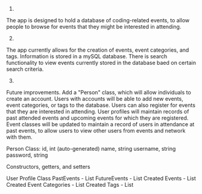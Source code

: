 1)
The app is designed to hold a database of coding-related events, to allow people to browse for events that they might be interested in attending.

2)
The app currently allows for the creation of events, event categories, and tags. Information is stored in a mySQL database.
There is search functionality to view events currently stored in the database baed on certain search criteria.

3)
Future improvements. Add a "Person" class, which will allow individuals to create an account.
Users with accounts will be able to add new events, event categories, or tags to the database.
Users can also register for events that they are interested in attending.
User profiles will maintain records of past attended events and upcoming events for which they are registered.
Event classes will be updated to maintain a record of users in attendance at past events, to allow users to view other users from events and network with them.

Person Class:
id, int (auto-generated)
name, string
username, string
password, string

Constructors, getters, and setters

User Profile Class
PastEvents - List
FutureEvents - List
Created Events - List
Created Event Categories - List
Created Tags - List
